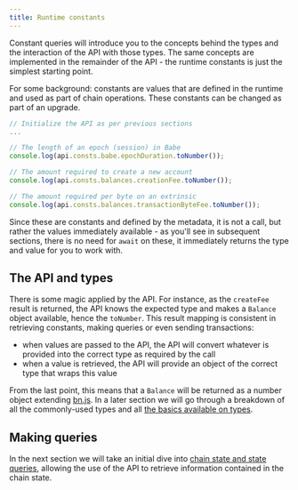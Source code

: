 ```yaml
---
title: Runtime constants
---
```


Constant queries will introduce you to the concepts behind the types and the interaction of the API with those types. The same concepts are implemented in the remainder of the API - the runtime constants is just the simplest starting point.

For some background: constants are values that are defined in the runtime and used as part of chain operations. These constants can be changed as part of an upgrade.

```js
// Initialize the API as per previous sections
...

// The length of an epoch (session) in Babe
console.log(api.consts.babe.epochDuration.toNumber());

// The amount required to create a new account
console.log(api.consts.balances.creationFee.toNumber());

// The amount required per byte on an extrinsic
console.log(api.consts.balances.transactionByteFee.toNumber());
```

Since these are constants and defined by the metadata, it is not a call, but rather the values immediately available - as you'll see in subsequent sections, there is no need for `await` on these, it immediately returns the type and value for you to work with.


## The API and types

There is some magic applied by the API. For instance, as the `createFee` result is returned, the API knows the expected type and makes a `Balance` object available, hence the `toNumber`. This result mapping is consistent in retrieving constants, making queries or even sending transactions:

- when values are passed to the API, the API will convert whatever is provided into the correct type as required by the call
- when a value is retrieved, the API will provide an object of the correct type that wraps this value

From the last point, this means that a `Balance` will be returned as a number object extending [bn.js](https://github.com/indutny/bn.js/). In a later section we will go through a breakdown of all the commonly-used types and all [the basics available on types](types.basics.md).


## Making queries

In the next section we will take an initial dive into [chain state and state queries](api.query.md), allowing the use of the API to retrieve information contained in the chain state.
